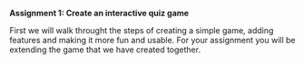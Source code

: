 **Assignment 1: Create an interactive quiz game**

First we will walk throught the steps of creating a simple game, adding features and making it more fun and usable.  For your assignment you will be extending the game that we have created together.
